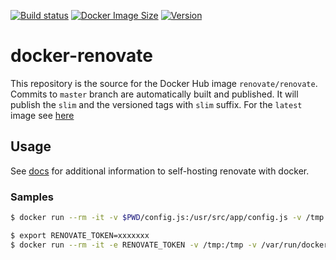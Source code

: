 [![Build status](https://github.com/renovatebot/docker-renovate/workflows/build/badge.svg)](https://github.com/renovatebot/docker-renovate/actions?query=workflow%3Abuild)
[![Docker Image Size](https://img.shields.io/docker/image-size/renovate/renovate/slim)](https://hub.docker.com/r/renovate/renovate)
[![Version](https://img.shields.io/docker/v/renovate/renovate/slim)](https://hub.docker.com/r/renovate/renovate)

# docker-renovate


This repository is the source for the Docker Hub image `renovate/renovate`. Commits to `master` branch are automatically built and published.
It will publish the `slim` and the versioned tags with `slim` suffix.
For the `latest` image see [here](https://github.com/renovatebot/docker-renovate-full)

## Usage

See [docs](https://github.com/renovatebot/renovate/blob/master/docs/development/self-hosting.md#self-hosting-renovate) for additional information to self-hosting renovate with docker.


### Samples
```sh
$ docker run --rm -it -v $PWD/config.js:/usr/src/app/config.js -v /tmp:/tmp -v /var/run/docker.sock:/var/run/docker.sock -e LOG_LEVEL=debug renovate/renovate:slim --include-forks=true renovate-tests/gomod1
```

```sh
$ export RENOVATE_TOKEN=xxxxxxx
$ docker run --rm -it -e RENOVATE_TOKEN -v /tmp:/tmp -v /var/run/docker.sock:/var/run/docker.sock renovate/renovate:slim renovate-tests/gomod1
```
